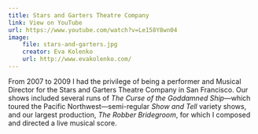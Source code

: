 ```yaml
---
title: Stars and Garters Theatre Company
link: View on YouTube
url: https://www.youtube.com/watch?v=Le158Y8wn04
image:
    file: stars-and-garters.jpg
    creator: Eva Kolenko
    url: http://www.evakolenko.com/
---
```

From 2007 to 2009 I had the privilege of being a performer and Musical Director for the Stars and Garters Theatre Company in San Francisco. Our shows included several runs of _The Curse of the Goddamned Ship_—which toured the Pacific Northwest—semi-regular _Show and Tell_ variety shows, and our largest production, _The Robber Bridegroom_, for which I composed and directed a live musical score.
